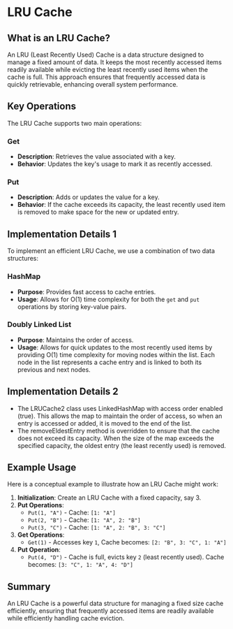 # LRU Cache

## What is an LRU Cache?

An LRU (Least Recently Used) Cache is a data structure designed to manage a fixed amount of data. It keeps the most recently accessed items readily available while evicting the least recently used items when the cache is full. This approach ensures that frequently accessed data is quickly retrievable, enhancing overall system performance.

## Key Operations

The LRU Cache supports two main operations:

### Get
- **Description**: Retrieves the value associated with a key.
- **Behavior**: Updates the key's usage to mark it as recently accessed.

### Put
- **Description**: Adds or updates the value for a key.
- **Behavior**: If the cache exceeds its capacity, the least recently used item is removed to make space for the new or updated entry.

## Implementation Details 1

To implement an efficient LRU Cache, we use a combination of two data structures:

### HashMap
- **Purpose**: Provides fast access to cache entries.
- **Usage**: Allows for O(1) time complexity for both the `get` and `put` operations by storing key-value pairs.

### Doubly Linked List
- **Purpose**: Maintains the order of access.
- **Usage**: Allows for quick updates to the most recently used items by providing O(1) time complexity for moving nodes within the list. Each node in the list represents a cache entry and is linked to both its previous and next nodes.

## Implementation Details 2

- The LRUCache2 class uses LinkedHashMap with access order enabled (true). This allows the map to maintain the order of access, so when an entry is accessed or added, it is moved to the end of the list.
- The removeEldestEntry method is overridden to ensure that the cache does not exceed its capacity. When the size of the map exceeds the specified capacity, the oldest entry (the least recently used) is removed.

## Example Usage

Here is a conceptual example to illustrate how an LRU Cache might work:

1. **Initialization**: Create an LRU Cache with a fixed capacity, say 3.
2. **Put Operations**:
   - `Put(1, "A")` - Cache: `[1: "A"]`
   - `Put(2, "B")` - Cache: `[1: "A", 2: "B"]`
   - `Put(3, "C")` - Cache: `[1: "A", 2: "B", 3: "C"]`
3. **Get Operations**:
   - `Get(1)` - Accesses key `1`, Cache becomes: `[2: "B", 3: "C", 1: "A"]`
4. **Put Operation**:
   - `Put(4, "D")` - Cache is full, evicts key `2` (least recently used). Cache becomes: `[3: "C", 1: "A", 4: "D"]`

## Summary

An LRU Cache is a powerful data structure for managing a fixed size cache efficiently, ensuring that frequently accessed items are readily available while efficiently handling cache eviction.




